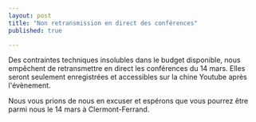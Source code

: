 ```yaml
---
layout: post
title: "Non retransmission en direct des conférences"
published: true

---
```


Des contraintes techniques insolubles dans le budget disponible, nous empêchent de retransmettre en direct les conférences du 14 mars. Elles seront seulement 
enregistrées et accessibles sur la chine Youtube après l'évènement.

Nous vous prions de nous en excuser et espérons que vous pourrez être parmi nous le 14 mars à Clermont-Ferrand.
